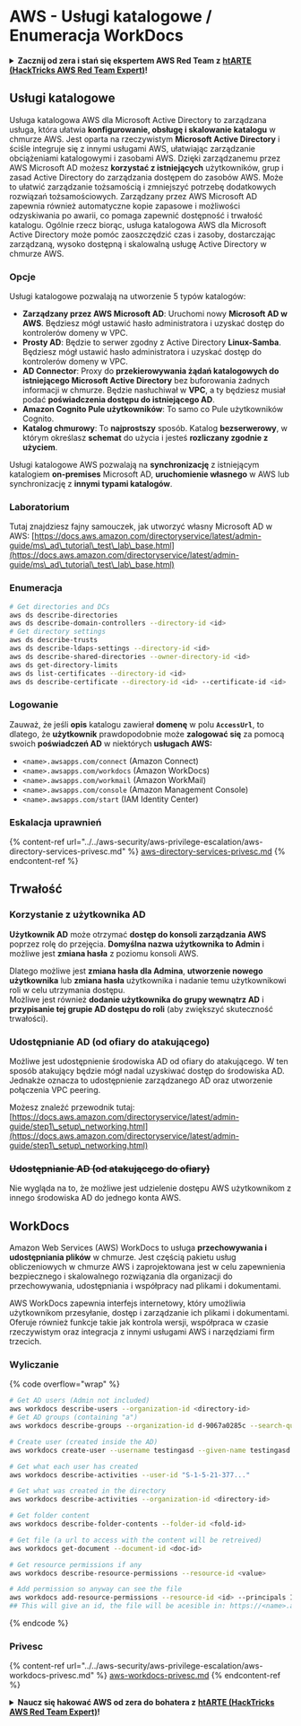 # AWS - Usługi katalogowe / Enumeracja WorkDocs

<details>

<summary><strong>Zacznij od zera i stań się ekspertem AWS Red Team z</strong> <a href="https://training.hacktricks.xyz/courses/arte"><strong>htARTE (HackTricks AWS Red Team Expert)</strong></a><strong>!</strong></summary>

Inne sposoby wsparcia HackTricks:

* Jeśli chcesz zobaczyć swoją **firmę reklamowaną w HackTricks** lub **pobrać HackTricks w formacie PDF**, sprawdź [**PLANY SUBSKRYPCYJNE**](https://github.com/sponsors/carlospolop)!
* Zdobądź [**oficjalne gadżety PEASS & HackTricks**](https://peass.creator-spring.com)
* Odkryj [**Rodzinę PEASS**](https://opensea.io/collection/the-peass-family), naszą kolekcję ekskluzywnych [**NFT**](https://opensea.io/collection/the-peass-family)
* **Dołącz do** 💬 [**grupy Discord**](https://discord.gg/hRep4RUj7f) lub [**grupy telegramowej**](https://t.me/peass) lub **śledź** nas na **Twitterze** 🐦 [**@hacktricks_live**](https://twitter.com/hacktricks_live)**.**
* **Podziel się swoimi sztuczkami hakerskimi, przesyłając PR-y do** [**HackTricks**](https://github.com/carlospolop/hacktricks) i [**HackTricks Cloud**](https://github.com/carlospolop/hacktricks-cloud).

</details>

## Usługi katalogowe

Usługa katalogowa AWS dla Microsoft Active Directory to zarządzana usługa, która ułatwia **konfigurowanie, obsługę i skalowanie katalogu** w chmurze AWS. Jest oparta na rzeczywistym **Microsoft Active Directory** i ściśle integruje się z innymi usługami AWS, ułatwiając zarządzanie obciążeniami katalogowymi i zasobami AWS. Dzięki zarządzanemu przez AWS Microsoft AD możesz **korzystać z istniejących** użytkowników, grup i zasad Active Directory do zarządzania dostępem do zasobów AWS. Może to ułatwić zarządzanie tożsamością i zmniejszyć potrzebę dodatkowych rozwiązań tożsamościowych. Zarządzany przez AWS Microsoft AD zapewnia również automatyczne kopie zapasowe i możliwości odzyskiwania po awarii, co pomaga zapewnić dostępność i trwałość katalogu. Ogólnie rzecz biorąc, usługa katalogowa AWS dla Microsoft Active Directory może pomóc zaoszczędzić czas i zasoby, dostarczając zarządzaną, wysoko dostępną i skalowalną usługę Active Directory w chmurze AWS.

### Opcje

Usługi katalogowe pozwalają na utworzenie 5 typów katalogów:

* **Zarządzany przez AWS Microsoft AD**: Uruchomi nowy **Microsoft AD w AWS**. Będziesz mógł ustawić hasło administratora i uzyskać dostęp do kontrolerów domeny w VPC.
* **Prosty AD**: Będzie to serwer zgodny z Active Directory **Linux-Samba**. Będziesz mógł ustawić hasło administratora i uzyskać dostęp do kontrolerów domeny w VPC.
* **AD Connector**: Proxy do **przekierowywania żądań katalogowych do istniejącego Microsoft Active Directory** bez buforowania żadnych informacji w chmurze. Będzie nasłuchiwał w **VPC**, a ty będziesz musiał podać **poświadczenia dostępu do istniejącego AD**.
* **Amazon Cognito Pule użytkowników**: To samo co Pule użytkowników Cognito.
* **Katalog chmurowy**: To **najprostszy** sposób. Katalog **bezserwerowy**, w którym określasz **schemat** do użycia i jesteś **rozliczany zgodnie z użyciem**.

Usługi katalogowe AWS pozwalają na **synchronizację** z istniejącym katalogiem **on-premises** Microsoft AD, **uruchomienie własnego** w AWS lub synchronizację z **innymi typami katalogów**.

### Laboratorium

Tutaj znajdziesz fajny samouczek, jak utworzyć własny Microsoft AD w AWS: [https://docs.aws.amazon.com/directoryservice/latest/admin-guide/ms\_ad\_tutorial\_test\_lab\_base.html](https://docs.aws.amazon.com/directoryservice/latest/admin-guide/ms\_ad\_tutorial\_test\_lab\_base.html)

### Enumeracja
```bash
# Get directories and DCs
aws ds describe-directories
aws ds describe-domain-controllers --directory-id <id>
# Get directory settings
aws ds describe-trusts
aws ds describe-ldaps-settings --directory-id <id>
aws ds describe-shared-directories --owner-directory-id <id>
aws ds get-directory-limits
aws ds list-certificates --directory-id <id>
aws ds describe-certificate --directory-id <id> --certificate-id <id>
```
### Logowanie

Zauważ, że jeśli **opis** katalogu zawierał **domenę** w polu **`AccessUrl`**, to dlatego, że **użytkownik** prawdopodobnie może **zalogować się** za pomocą swoich **poświadczeń AD** w niektórych **usługach AWS:**

- `<name>.awsapps.com/connect` (Amazon Connect)
- `<name>.awsapps.com/workdocs` (Amazon WorkDocs)
- `<name>.awsapps.com/workmail` (Amazon WorkMail)
- `<name>.awsapps.com/console` (Amazon Management Console)
- `<name>.awsapps.com/start` (IAM Identity Center)

### Eskalacja uprawnień

{% content-ref url="../../aws-security/aws-privilege-escalation/aws-directory-services-privesc.md" %}
[aws-directory-services-privesc.md](../../aws-security/aws-privilege-escalation/aws-directory-services-privesc.md)
{% endcontent-ref %}

## Trwałość

### Korzystanie z użytkownika AD

**Użytkownik AD** może otrzymać **dostęp do konsoli zarządzania AWS** poprzez rolę do przejęcia. **Domyślna nazwa użytkownika to Admin** i możliwe jest **zmiana hasła** z poziomu konsoli AWS.

Dlatego możliwe jest **zmiana hasła dla Admina**, **utworzenie nowego użytkownika** lub **zmiana hasła** użytkownika i nadanie temu użytkownikowi roli w celu utrzymania dostępu.\
Możliwe jest również **dodanie użytkownika do grupy wewnątrz AD** i **przypisanie tej grupie AD dostępu do roli** (aby zwiększyć skuteczność trwałości).

### Udostępnianie AD (od ofiary do atakującego)

Możliwe jest udostępnienie środowiska AD od ofiary do atakującego. W ten sposób atakujący będzie mógł nadal uzyskiwać dostęp do środowiska AD.\
Jednakże oznacza to udostępnienie zarządzanego AD oraz utworzenie połączenia VPC peering.

Możesz znaleźć przewodnik tutaj: [https://docs.aws.amazon.com/directoryservice/latest/admin-guide/step1\_setup\_networking.html](https://docs.aws.amazon.com/directoryservice/latest/admin-guide/step1\_setup\_networking.html)

### ~~Udostępnianie AD (od atakującego do ofiary)~~

Nie wygląda na to, że możliwe jest udzielenie dostępu AWS użytkownikom z innego środowiska AD do jednego konta AWS.

## WorkDocs

Amazon Web Services (AWS) WorkDocs to usługa **przechowywania i udostępniania plików** w chmurze. Jest częścią pakietu usług obliczeniowych w chmurze AWS i zaprojektowana jest w celu zapewnienia bezpiecznego i skalowalnego rozwiązania dla organizacji do przechowywania, udostępniania i współpracy nad plikami i dokumentami.

AWS WorkDocs zapewnia interfejs internetowy, który umożliwia użytkownikom przesyłanie, dostęp i zarządzanie ich plikami i dokumentami. Oferuje również funkcje takie jak kontrola wersji, współpraca w czasie rzeczywistym oraz integracja z innymi usługami AWS i narzędziami firm trzecich.

### Wyliczanie

{% code overflow="wrap" %}
```bash
# Get AD users (Admin not included)
aws workdocs describe-users --organization-id <directory-id>
# Get AD groups (containing "a")
aws workdocs describe-groups --organization-id d-9067a0285c --search-query a

# Create user (created inside the AD)
aws workdocs create-user --username testingasd --given-name testingasd --surname testingasd --password <password> --email-address name@directory.domain --organization-id <directory-id>

# Get what each user has created
aws workdocs describe-activities --user-id "S-1-5-21-377..."

# Get what was created in the directory
aws workdocs describe-activities --organization-id <directory-id>

# Get folder content
aws workdocs describe-folder-contents --folder-id <fold-id>

# Get file (a url to access with the content will be retreived)
aws workdocs get-document --document-id <doc-id>

# Get resource permissions if any
aws workdocs describe-resource-permissions --resource-id <value>

# Add permission so anyway can see the file
aws workdocs add-resource-permissions --resource-id <id> --principals Id=anonymous,Type=ANONYMOUS,Role=VIEWER
## This will give an id, the file will be acesible in: https://<name>.awsapps.com/workdocs/index.html#/share/document/<id>
```
{% endcode %}

### Privesc

{% content-ref url="../../aws-security/aws-privilege-escalation/aws-workdocs-privesc.md" %}
[aws-workdocs-privesc.md](../../aws-security/aws-privilege-escalation/aws-workdocs-privesc.md)
{% endcontent-ref %}

<details>

<summary><strong>Naucz się hakować AWS od zera do bohatera z</strong> <a href="https://training.hacktricks.xyz/courses/arte"><strong>htARTE (HackTricks AWS Red Team Expert)</strong></a><strong>!</strong></summary>

Inne sposoby wsparcia HackTricks:

* Jeśli chcesz zobaczyć swoją **firmę reklamowaną w HackTricks** lub **pobrać HackTricks w formacie PDF**, sprawdź [**PLANY SUBSKRYPCYJNE**](https://github.com/sponsors/carlospolop)!
* Zdobądź [**oficjalne gadżety PEASS & HackTricks**](https://peass.creator-spring.com)
* Odkryj [**Rodzinę PEASS**](https://opensea.io/collection/the-peass-family), naszą kolekcję ekskluzywnych [**NFT**](https://opensea.io/collection/the-peass-family)
* **Dołącz do** 💬 [**Grupy Discord**](https://discord.gg/hRep4RUj7f) lub [**grupy telegramowej**](https://t.me/peass) lub **śledź** nas na **Twitterze** 🐦 [**@hacktricks_live**](https://twitter.com/hacktricks_live)**.**
* **Podziel się swoimi sztuczkami hakerskimi, przesyłając PR-y do** [**HackTricks**](https://github.com/carlospolop/hacktricks) i [**HackTricks Cloud**](https://github.com/carlospolop/hacktricks-cloud) github repos.

</details>
